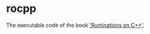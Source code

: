 # rocpp

The executable code of the book ['Ruminations on C++'](https://www.amazon.com/Ruminations-Decade-Programming-Insight-Experience/dp/0201423391/).